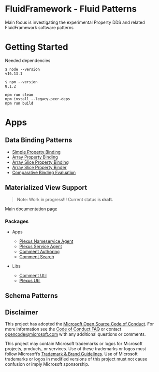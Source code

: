 # FluidFramework - Fluid Patterns

Main focus is investigating the experimental Property DDS and related FluidFramework software patterns


# Getting Started

Needed dependencies
```
$ node --version
v16.13.1

$ npm --version
8.1.2
```

```
npm run clean
npm install --legacy-peer-deps
npm run build
```

# Apps

## Data Binding Patterns

- [Simple Property Binding](./apps/simple-property-binding/) 
- [Array Property Binding](./apps/array-property-binding/)
- [Array Slice Property Binding](./apps/array-slice-property-binding/) 
- [Array Slice Property Binder](./apps/array-slice-property-binder/) 
- [Comparative Binding Evaluation](./apps/dynamic-property-comparative/) 

## Materialized View Support

>Note: Work in progress!!! Current status is __draft__.

Main documentation [page](./apps/comment-authoring/README.md)

### Packages

- Apps
  - [Plexus Nameservice Agent](./apps/plexus-nameservice-agent/)
  - [Plexus Service Agent](./apps/plexus-service-agent/)
  - [Comment Authoring](./apps/comment-authoring/)
  - [Comment Search](./apps/comment-search/)

- Libs
  - [Comment Util](./libs/comment-util/)
  - [Plexus Util](./libs/plexus-util/)

## Schema Patterns

## Disclaimer

This project has adopted the [Microsoft Open Source Code of Conduct](https://opensource.microsoft.com/codeofconduct/).
For more information see the [Code of Conduct FAQ](https://opensource.microsoft.com/codeofconduct/faq/) or contact
[opencode@microsoft.com](mailto:opencode@microsoft.com) with any additional questions or comments.

This project may contain Microsoft trademarks or logos for Microsoft projects, products, or services. Use of these
trademarks or logos must follow Microsoft’s [Trademark & Brand Guidelines](https://www.microsoft.com/trademarks). Use of
Microsoft trademarks or logos in modified versions of this project must not cause confusion or imply Microsoft
sponsorship.
